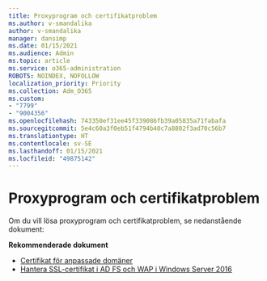 ```yaml
---
title: Proxyprogram och certifikatproblem
ms.author: v-smandalika
author: v-smandalika
manager: dansimp
ms.date: 01/15/2021
ms.audience: Admin
ms.topic: article
ms.service: o365-administration
ROBOTS: NOINDEX, NOFOLLOW
localization_priority: Priority
ms.collection: Adm_O365
ms.custom:
- "7799"
- "9004356"
ms.openlocfilehash: 743350ef31ee45f339086fb39a05835a71fabafa
ms.sourcegitcommit: 5e4c60a3f0eb51f4794b40c7a8802f3ad70c56b7
ms.translationtype: HT
ms.contentlocale: sv-SE
ms.lasthandoff: 01/15/2021
ms.locfileid: "49875142"
---
```

# <a name="application-proxy-and-certificate-issues"></a>Proxyprogram och certifikatproblem

Om du vill lösa proxyprogram och certifikatproblem, se nedanstående dokument:

**Rekommenderade dokument**

- [Certifikat för anpassade domäner](https://docs.microsoft.com/azure/active-directory/manage-apps/application-proxy-configure-custom-domain#certificates-for-custom-domains)
- [Hantera SSL-certifikat i AD FS och WAP i Windows Server 2016](https://docs.microsoft.com/windows-server/identity/ad-fs/operations/manage-ssl-certificates-ad-fs-wap)


